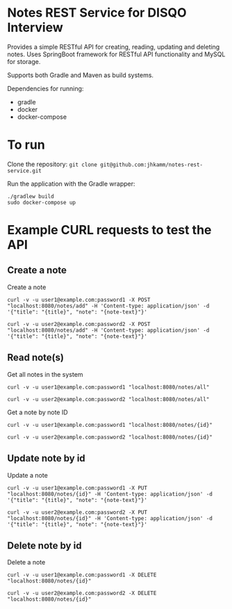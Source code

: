 # Notes REST Service for DISQO Interview
Provides a simple RESTful API for creating, reading, updating and deleting notes.
Uses SpringBoot framework for RESTful API functionality and MySQL for storage.

Supports both Gradle and Maven as build systems.

Dependencies for running:
* gradle
* docker
* docker-compose

# To run
Clone the repository:
`git clone git@github.com:jhkamm/notes-rest-service.git`

Run the application with the Gradle wrapper:
```
./gradlew build
sudo docker-compose up
```

# Example CURL requests to test the API
## Create a note
Create a note

`curl -v -u user1@example.com:password1 -X POST "localhost:8080/notes/add" -H 'Content-type: application/json' -d '{"title": "{title}", "note": "{note-text}"}'`

`curl -v -u user2@example.com:password2 -X POST "localhost:8080/notes/add" -H 'Content-type: application/json' -d '{"title": "{title}", "note": "{note-text}"}'`
## Read note(s)
Get all notes in the system

`curl -v -u user1@example.com:password1 "localhost:8080/notes/all"`

`curl -v -u user2@example.com:password2 "localhost:8080/notes/all"`

Get a note by note ID

`curl -v -u user1@example.com:password1 "localhost:8080/notes/{id}"`

`curl -v -u user2@example.com:password2 "localhost:8080/notes/{id}"`

## Update note by id
Update a note

`curl -v -u user1@example.com:password1 -X PUT "localhost:8080/notes/{id}" -H 'Content-type: application/json' -d '{"title": "{title}", "note": "{note-text}"}'`

`curl -v -u user2@example.com:password2 -X PUT "localhost:8080/notes/{id}" -H 'Content-type: application/json' -d '{"title": "{title}", "note": "{note-text}"}'`

## Delete note by id
Delete a note

`curl -v -u user1@example.com:password1 -X DELETE "localhost:8080/notes/{id}"`

`curl -v -u user2@example.com:password2 -X DELETE "localhost:8080/notes/{id}"`
